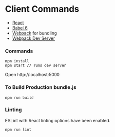 # Client Commands

* [React](https://github.com/facebook/react)
* [Babel 6](http://babeljs.io)
* [Webpack](http://webpack.github.io) for bundling
* [Webpack Dev Server](http://webpack.github.io/docs/webpack-dev-server.html)

### Commands

```
npm install
npm start // runs dev server
```

Open http://localhost:5000

### To Build Production bundle.js

```
npm run build
```

### Linting

ESLint with React linting options have been enabled.

```
npm run lint
```
